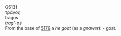 G5131  
τράγος  
tragos  
*trag‘-os*  
From the base of [5176](g5176) a *he* *goat* (as a *gnawer*): - goat.  
